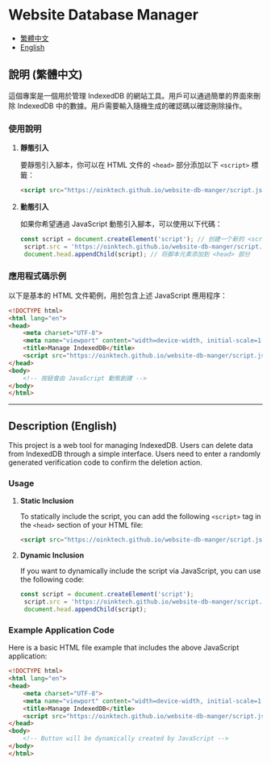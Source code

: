 # Website Database Manager

- [繁體中文](#說明-繁體中文)
- [English](#description-english)

## 說明 (繁體中文)

這個專案是一個用於管理 IndexedDB 的網站工具。用戶可以通過簡單的界面來刪除 IndexedDB 中的數據。用戶需要輸入隨機生成的確認碼以確認刪除操作。

### 使用說明

1. **靜態引入**

   要靜態引入腳本，你可以在 HTML 文件的 `<head>` 部分添加以下 `<script>` 標籤：

   ```html
   <script src="https://oinktech.github.io/website-db-manger/script.js" defer></script>
   ```

2. **動態引入**

   如果你希望通過 JavaScript 動態引入腳本，可以使用以下代碼：

   ```javascript
   const script = document.createElement('script'); // 创建一个新的 <script> 元素
    script.src = 'https://oinktech.github.io/website-db-manger/script.js'; // 设置脚本的 URL
    document.head.appendChild(script); // 将脚本元素添加到 <head> 部分

   ```

### 應用程式碼示例

以下是基本的 HTML 文件範例，用於包含上述 JavaScript 應用程序：

```html
<!DOCTYPE html>
<html lang="en">
<head>
    <meta charset="UTF-8">
    <meta name="viewport" content="width=device-width, initial-scale=1.0">
    <title>Manage IndexedDB</title>
    <script src="https://oinktech.github.io/website-db-manger/script.js" defer></script>
</head>
<body>
    <!-- 按鈕會由 JavaScript 動態創建 -->
</body>
</html>
```

---

## Description (English)

This project is a web tool for managing IndexedDB. Users can delete data from IndexedDB through a simple interface. Users need to enter a randomly generated verification code to confirm the deletion action.

### Usage

1. **Static Inclusion**

   To statically include the script, you can add the following `<script>` tag in the `<head>` section of your HTML file:

   ```html
   <script src="https://oinktech.github.io/website-db-manger/script.js" defer></script>
   ```

2. **Dynamic Inclusion**

   If you want to dynamically include the script via JavaScript, you can use the following code:

   ```javascript
   const script = document.createElement('script'); 
    script.src = 'https://oinktech.github.io/website-db-manger/script.js'; 
    document.head.appendChild(script); 

   ```

### Example Application Code

Here is a basic HTML file example that includes the above JavaScript application:

```html
<!DOCTYPE html>
<html lang="en">
<head>
    <meta charset="UTF-8">
    <meta name="viewport" content="width=device-width, initial-scale=1.0">
    <title>Manage IndexedDB</title>
    <script src="https://oinktech.github.io/website-db-manger/script.js" defer></script>
</head>
<body>
    <!-- Button will be dynamically created by JavaScript -->
</body>
</html>
```

